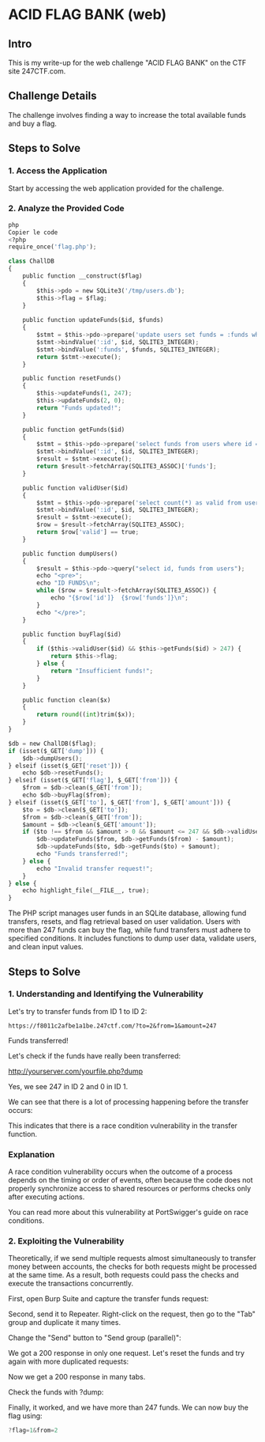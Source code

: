 # ACID FLAG BANK (web)
## Intro
This is my write-up for the web challenge "ACID FLAG BANK" on the CTF site 247CTF.com.

## Challenge Details

The challenge involves finding a way to increase the total available funds and buy a flag.

## Steps to Solve

### 1. Access the Application

Start by accessing the web application provided for the challenge.

### 2. Analyze the Provided Code
```python
php
Copier le code
<?php
require_once('flag.php');

class ChallDB
{
    public function __construct($flag)
    {
        $this->pdo = new SQLite3('/tmp/users.db');
        $this->flag = $flag;
    }
 
    public function updateFunds($id, $funds)
    {
        $stmt = $this->pdo->prepare('update users set funds = :funds where id = :id');
        $stmt->bindValue(':id', $id, SQLITE3_INTEGER);
        $stmt->bindValue(':funds', $funds, SQLITE3_INTEGER);
        return $stmt->execute();
    }

    public function resetFunds()
    {
        $this->updateFunds(1, 247);
        $this->updateFunds(2, 0);
        return "Funds updated!";
    }

    public function getFunds($id)
    {
        $stmt = $this->pdo->prepare('select funds from users where id = :id');
        $stmt->bindValue(':id', $id, SQLITE3_INTEGER);
        $result = $stmt->execute();
        return $result->fetchArray(SQLITE3_ASSOC)['funds'];
    }

    public function validUser($id)
    {
        $stmt = $this->pdo->prepare('select count(*) as valid from users where id = :id');
        $stmt->bindValue(':id', $id, SQLITE3_INTEGER);
        $result = $stmt->execute();
        $row = $result->fetchArray(SQLITE3_ASSOC);
        return $row['valid'] == true;
    }

    public function dumpUsers()
    {
        $result = $this->pdo->query("select id, funds from users");
        echo "<pre>";
        echo "ID FUNDS\n";
        while ($row = $result->fetchArray(SQLITE3_ASSOC)) {
            echo "{$row['id']}  {$row['funds']}\n";
        }
        echo "</pre>";
    }

    public function buyFlag($id)
    {
        if ($this->validUser($id) && $this->getFunds($id) > 247) {
            return $this->flag;
        } else {
            return "Insufficient funds!";
        }
    }

    public function clean($x)
    {
        return round((int)trim($x));
    }
}

$db = new ChallDB($flag);
if (isset($_GET['dump'])) {
    $db->dumpUsers();
} elseif (isset($_GET['reset'])) {
    echo $db->resetFunds();
} elseif (isset($_GET['flag'], $_GET['from'])) {
    $from = $db->clean($_GET['from']);
    echo $db->buyFlag($from);
} elseif (isset($_GET['to'], $_GET['from'], $_GET['amount'])) {
    $to = $db->clean($_GET['to']);
    $from = $db->clean($_GET['from']);
    $amount = $db->clean($_GET['amount']);
    if ($to !== $from && $amount > 0 && $amount <= 247 && $db->validUser($to) && $db->validUser($from) && $db->getFunds($from) >= $amount) {
        $db->updateFunds($from, $db->getFunds($from) - $amount);
        $db->updateFunds($to, $db->getFunds($to) + $amount);
        echo "Funds transferred!";
    } else {
        echo "Invalid transfer request!";
    }
} else {
    echo highlight_file(__FILE__, true);
}
```
The PHP script manages user funds in an SQLite database, allowing fund transfers, resets, and flag retrieval based on user validation. Users with more than 247 funds can buy the flag, while fund transfers must adhere to specified conditions. It includes functions to dump user data, validate users, and clean input values.

## Steps to Solve

### 1. Understanding and Identifying the Vulnerability
Let's try to transfer funds from ID 1 to ID 2:

```vbnet
https://f8011c2afbe1a1be.247ctf.com/?to=2&from=1&amount=247
```
Funds transferred!

Let's check if the funds have really been transferred:

http://yourserver.com/yourfile.php?dump

Yes, we see 247 in ID 2 and 0 in ID 1.

We can see that there is a lot of processing happening before the transfer occurs:



This indicates that there is a race condition vulnerability in the transfer function.

### Explanation

A race condition vulnerability occurs when the outcome of a process depends on the timing or order of events, often because the code does not properly synchronize access to shared resources or performs checks only after executing actions.

You can read more about this vulnerability at PortSwigger's guide on race conditions.

### 2. Exploiting the Vulnerability
Theoretically, if we send multiple requests almost simultaneously to transfer money between accounts, the checks for both requests might be processed at the same time. As a result, both requests could pass the checks and execute the transactions concurrently.

First, open Burp Suite and capture the transfer funds request:



Second, send it to Repeater. Right-click on the request, then go to the "Tab" group and duplicate it many times.

Change the "Send" button to "Send group (parallel)":



We got a 200 response in only one request. Let's reset the funds and try again with more duplicated requests:



Now we get a 200 response in many tabs.

Check the funds with ?dump:



Finally, it worked, and we have more than 247 funds. We can now buy the flag using:

```csharp
?flag=1&from=2
```
